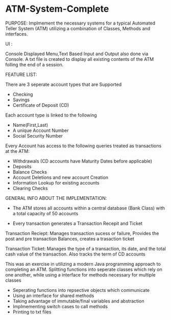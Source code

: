# ATM-System-Complete

PURPOSE: Implmement the necessary systems for a typical Automated Teller System (ATM) utilizing a combination
of Classes, Methods and interfaces.

UI : 

Console Displayed Menu,Text Based Input and Output also done via Console. A txt file is created to display
all existing contents of the ATM folling the end of a session.

FEATURE LIST:

There are 3 seperate account types that are Supported
- Checking
- Savings
- Certificate of Deposit (CD)  

Each account type is linked to the following

- Name(First,Last)
- A unique Account Number
- Social Security Number

Every Account has access to the following queries treated as transactions at the ATM:

- Withdrawals (CD accounts have Maturity Dates before applicable)
- Deposits
- Balance Checks
- Account Deletions and new account Creation
- Information Lookup for existing accounts
- Clearing Checks 


GENERAL INFO ABOUT THE IMPLEMENTATION: 

- The ATM stores all accounts within a central database (Bank Class) with a total capacity of 50 accounts

- Every transaction generates a Transaction Recepit and Ticket

Transaction Reciept: Manages transaction sucess or failure, Provides the post and pre 
transaction Balances, creates a trasaction ticket 

Transaction Ticket: Manages the type of a transaction, its date, and the total cash value of the 
transaction. Also tracks the term of CD accounts


This was an exercise in utilizing a modern Java programming approach to completing an ATM. Splitting
functions into seperate classes which rely on one another, while using a interface for methods necessary
for multiple classes
- Seperating functions into repsective objects which communicate
- Using an interface for shared methods
- Taking advantage of immutable/final variables and abstraction
- Implmementing switch cases to call methods
- Printing to txt files
